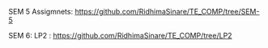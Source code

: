 SEM 5 Assigmnets: https://github.com/RidhimaSinare/TE_COMP/tree/SEM-5

SEM 6:
  LP2 : https://github.com/RidhimaSinare/TE_COMP/tree/LP2
